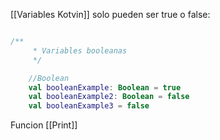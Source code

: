 [[Variables Kotvin]] solo pueden ser true o false:

````kotlin

/**
     * Variables booleanas
     */

    //Boolean
    val booleanExample: Boolean = true
    val booleanExample2: Boolean = false
    val booleanExample3 = false


`````


Funcion [[Print]]
